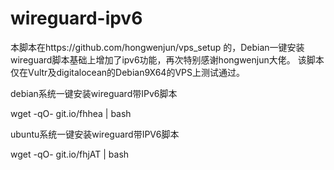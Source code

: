 # wireguard-ipv6
本脚本在https://github.com/hongwenjun/vps_setup 的，Debian一键安装wireguard脚本基础上增加了ipv6功能，再次特别感谢hongwenjun大佬。
该脚本仅在Vultr及digitalocean的Debian9X64的VPS上测试通过。

debian系统一键安装wireguard带IPv6脚本

wget -qO- git.io/fhhea | bash

ubuntu系统一键安装wireguard带IPV6脚本

wget -qO- git.io/fhjAT | bash
